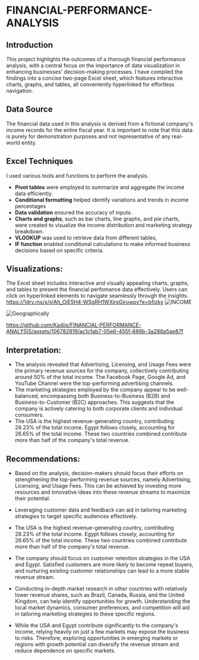 # FINANCIAL-PERFORMANCE-ANALYSIS
## Introduction
This project highlights the outcomes of a thorough financial performance analysis, with a central focus on the importance of data visualization in enhancing businesses' decision-making processes. 
I have compiled the findings into a concise two-page Excel sheet, which features interactive charts, graphs, and tables, all conveniently hyperlinked for effortless navigation.
## Data Source
The financial data used in this analysis is derived from a fictional company's income records for the entire fiscal year. 
It is important to note that this data is purely for demonstration purposes and not representative of any real-world entity.
## Excel Techniques
I used various tools and functions to perform the analysis. 
- **Pivot tables** were employed to summarize and aggregate the income data efficiently. 
- **Conditional formatting** helped identify variations and trends in income percentages 
- **Data validation** ensured the accuracy of inputs. 
- **Charts and graphs**, such as bar charts, line graphs, and pie charts, were created to visualize the income distribution and marketing strategy breakdown. 
- **VLOOKUP** was used to retrieve data from different tables, 
- **IF function** enabled conditional calculations to make informed business decisions based on specific criteria. 
## Visualizations:
The Excel sheet includes interactive and visually appealing charts, graphs, and tables to present the financial perfomance data effectively. Users can click on hyperlinked elements to navigate seamlessly through the insights.
https://1drv.ms/x/s!Ah_OiE5H4-WSgRH1WXjrsGjruwpy?e=bfjzky
![INCOME](https://github.com/Kadiis/FINANCIAL-PERFORMANCE-ANALYSIS/assets/106782819/5fc61f55-0a61-462e-b06e-f7e00bb0f7b7)

![Geographically](https://github.com/Kadiis/FINANCIAL-PERFORMANCE-ANALYSIS/assets/106782819/efd10e06-fb45-4780-890d-07ac0daf8f8d)



https://github.com/Kadiis/FINANCIAL-PERFORMANCE-ANALYSIS/assets/106782819/ac1cfab7-05e6-455f-886b-3a288a5ae87f

## Interpretation:
- The analysis revealed that Advertising, Licensing, and Usage Fees were the primary revenue sources for the company, collectively contributing around 50% of the total income. The Facebook Page, Google Ad, and YouTube Channel were the top-performing advertising channels.
- The marketing strategies employed by the company appear to be well-balanced, encompassing both Business-to-Business (B2B) and Business-to-Customer (B2C) approaches. This suggests that the company is actively catering to both corporate clients and individual consumers.
- The USA is the highest revenue-generating country, contributing 28.23% of the total income. Egypt follows closely, accounting for 26.65% of the total income. These two countries combined contribute more than half of the company's total revenue.
  
## Recommendations:
- Based on the analysis, decision-makers should focus their efforts on strengthening the top-performing revenue sources, namely Advertising, Licensing, and Usage Fees. This can be achieved by investing more resources and innovative ideas into these revenue streams to maximize their potential.

- Leveraging customer data and feedback can aid in tailoring marketing strategies to target specific audiences effectively.
  
- The USA is the highest revenue-generating country, contributing 28.23% of the total income. Egypt follows closely, accounting for 26.65% of the total income. These two countries combined contribute more than half of the company's total revenue.
  
- The company should focus on customer retention strategies in the USA and Egypt. Satisfied customers are more likely to become repeat buyers, and nurturing existing customer relationships can lead to a more stable revenue stream.
  
- Conducting in-depth market research in other countries with relatively lower revenue shares, such as Brazil, Canada, Russia, and the United Kingdom, can help identify opportunities for growth. Understanding the local market dynamics, consumer preferences, and competition will aid in tailoring marketing strategies to these specific regions.

- While the USA and Egypt contribute significantly to the company's income, relying heavily on just a few markets may expose the business to risks. Therefore, exploring opportunities in emerging markets or regions with growth potential can diversify the revenue stream and reduce dependence on specific markets.





